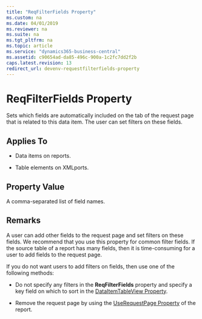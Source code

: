 ```yaml
---
title: "ReqFilterFields Property"
ms.custom: na
ms.date: 04/01/2019
ms.reviewer: na
ms.suite: na
ms.tgt_pltfrm: na
ms.topic: article
ms.service: "dynamics365-business-central"
ms.assetid: c90654ad-da85-496c-900a-1c2fc7dd2f2b
caps.latest.revision: 13
redirect_url: devenv-requestfilterfields-property
---
```


<!--
IMPORTANT: DO NOT UPDATE THIS FILE, BUT devenv-requestfilterfields-property.md
--> 
 

# ReqFilterFields Property
Sets which fields are automatically included on the tab of the request page that is related to this data item. The user can set filters on these fields.  
  
## Applies To  
  
-   Data items on reports.  
  
-   Table elements on XMLports.  
  
## Property Value  
 A comma-separated list of field names.  
  
## Remarks  
A user can add other fields to the request page and set filters on these fields. We recommend that you use this property for common filter fields. If the source table of a report has many fields, then it is time-consuming for a user to add fields to the request page.  
  
If you do not want users to add filters on fields, then use one of the following methods:  
  
-   Do not specify any filters in the **ReqFilterFields** property and specify a key field on which to sort in the [DataItemTableView Property](devenv-dataitemtableview-property.md).  
  
-   Remove the request page by using the [UseRequestPage Property](devenv-userequestpage-property.md) of the report.  
<!--  
## See Also  
 [Request Pages](../Request-Pages.md) -->